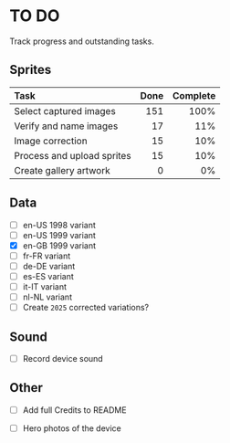 # TO DO

Track progress and outstanding tasks.

## Sprites

| Task                        |   Done  | Complete        |
| :-------------------------- | ------: | --------------: |
| Select captured images      |   151   | 100%            |
| Verify and name images      |   17    | 11%             |
| Image correction            |   15    | 10%             |
| Process and upload sprites  |   15    | 10%             |
| Create gallery artwork      |   0     | 0%              |


## Data

- [ ] en-US 1998 variant
- [ ] en-US 1999 variant
- [x] en-GB 1999 variant
- [ ] fr-FR variant
- [ ] de-DE variant
- [ ] es-ES variant
- [ ] it-IT variant
- [ ] nl-NL variant
- [ ] Create `2025` corrected variations?

## Sound

- [ ] Record device sound

## Other

- [ ] Add full Credits to README
- [ ] Hero photos of the device

